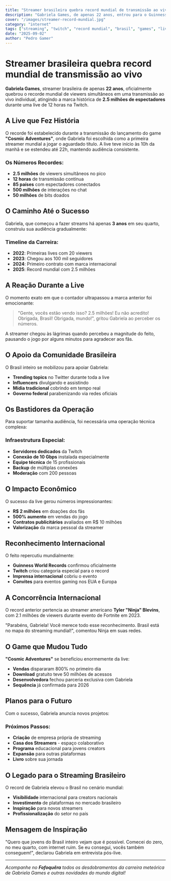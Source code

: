 ```yaml
---
title: "Streamer brasileira quebra record mundial de transmissão ao vivo com 2.5 milhões de viewers"
description: "Gabriela Games, de apenas 22 anos, entrou para o Guinness Book ao manter 2.5 milhões de espectadores simultâneos durante live de 12 horas jogando novo game viral."
cover: "/images/streamer-record-mundial.jpg"
category: "internet"
tags: ["streaming", "twitch", "record mundial", "brasil", "games", "live"]
date: "2025-09-02"
author: "Pedro Gamer"
---
```


# Streamer brasileira quebra record mundial de transmissão ao vivo

**Gabriela Games**, streamer brasileira de apenas **22 anos**, oficialmente quebrou o recorde mundial de viewers simultâneos em uma transmissão ao vivo individual, atingindo a marca histórica de **2.5 milhões de espectadores** durante uma live de 12 horas na Twitch.

## A Live que Fez História

O recorde foi estabelecido durante a transmissão do lançamento do game **"Cosmic Adventures"**, onde Gabriela foi escolhida como a primeira streamer mundial a jogar o aguardado título. A live teve início às 10h da manhã e se estendeu até 22h, mantendo audiência consistente.

### Os Números Recordes:
- **2.5 milhões** de viewers simultâneos no pico
- **12 horas** de transmissão contínua  
- **85 países** com espectadores conectados
- **500 milhões** de interações no chat
- **50 milhões** de bits doados

## O Caminho Até o Sucesso

Gabriela, que começou a fazer streams há apenas **3 anos** em seu quarto, construiu sua audiência gradualmente:

### Timeline da Carreira:
- **2022**: Primeiras lives com 20 viewers
- **2023**: Chegou aos 100 mil seguidores
- **2024**: Primeiro contrato com marca internacional
- **2025**: Record mundial com 2.5 milhões

## A Reação Durante a Live

O momento exato em que o contador ultrapassou a marca anterior foi emocionante:

> "Gente, vocês estão vendo isso? 2.5 milhões! Eu não acredito! Obrigada, Brasil! Obrigada, mundo!", gritou Gabriela ao perceber os números.

A streamer chegou às lágrimas quando percebeu a magnitude do feito, pausando o jogo por alguns minutos para agradecer aos fãs.

## O Apoio da Comunidade Brasileira

O Brasil inteiro se mobilizou para apoiar Gabriela:
- **Trending topics** no Twitter durante toda a live
- **Influencers** divulgando e assistindo
- **Mídia tradicional** cobrindo em tempo real
- **Governo federal** parabenizando via redes oficiais

## Os Bastidores da Operação

Para suportar tamanha audiência, foi necessária uma operação técnica complexa:

### Infraestrutura Especial:
- **Servidores dedicados** da Twitch
- **Conexão de 10 Gbps** instalada especialmente
- **Equipe técnica** de 15 profissionais
- **Backup** de múltiplas conexões
- **Moderação** com 200 pessoas

## O Impacto Econômico

O sucesso da live gerou números impressionantes:
- **R$ 2 milhões** em doações dos fãs
- **500% aumento** em vendas do jogo
- **Contratos publicitários** avaliados em R$ 10 milhões
- **Valorização** da marca pessoal da streamer

## Reconhecimento Internacional

O feito repercutiu mundialmente:
- **Guinness World Records** confirmou oficialmente
- **Twitch** criou categoria especial para o record
- **Imprensa internacional** cobriu o evento
- **Convites** para eventos gaming nos EUA e Europa

## A Concorrência Internacional

O record anterior pertencia ao streamer americano **Tyler "Ninja" Blevins**, com 2.1 milhões de viewers durante evento de Fortnite em 2023.

"Parabéns, Gabriela! Você merece todo esse reconhecimento. Brasil está no mapa do streaming mundial!", comentou Ninja em suas redes.

## O Game que Mudou Tudo

**"Cosmic Adventures"** se beneficiou enormemente da live:
- **Vendas** dispararam 800% no primeiro dia
- **Download** gratuito teve 50 milhões de acessos
- **Desenvolvedora** fechou parceria exclusiva com Gabriela
- **Sequência** já confirmada para 2026

## Planos para o Futuro

Com o sucesso, Gabriela anuncia novos projetos:

### Próximos Passos:
- **Criação** de empresa própria de streaming
- **Casa dos Streamers** - espaço colaborativo
- **Programa** educacional para jovens creators
- **Expansão** para outras plataformas
- **Livro** sobre sua jornada

## O Legado para o Streaming Brasileiro

O record de Gabriela elevou o Brasil no cenário mundial:
- **Visibilidade** internacional para creators nacionais
- **Investimento** de plataformas no mercado brasileiro
- **Inspiração** para novos streamers
- **Profissionalização** do setor no país

## Mensagem de Inspiração

"Quero que jovens do Brasil inteiro vejam que é possível. Comecei do zero, no meu quarto, com internet ruim. Se eu consegui, vocês também conseguem!", declarou Gabriela em entrevista pós-live.

---

*Acompanhe no **Fofoquêra** todos os desdobramentos da carreira meteórica de Gabriela Games e outras novidades do mundo digital!*